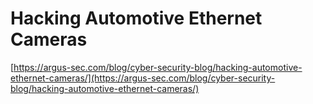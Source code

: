 # Hacking Automotive Ethernet Cameras

[https://argus-sec.com/blog/cyber-security-blog/hacking-automotive-ethernet-cameras/](https://argus-sec.com/blog/cyber-security-blog/hacking-automotive-ethernet-cameras/)
